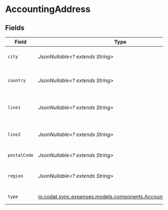 # AccountingAddress


## Fields

| Field                                                                                                              | Type                                                                                                               | Required                                                                                                           | Description                                                                                                        |
| ------------------------------------------------------------------------------------------------------------------ | ------------------------------------------------------------------------------------------------------------------ | ------------------------------------------------------------------------------------------------------------------ | ------------------------------------------------------------------------------------------------------------------ |
| `city`                                                                                                             | *JsonNullable<? extends String>*                                                                                   | :heavy_minus_sign:                                                                                                 | City of the customer address.                                                                                      |
| `country`                                                                                                          | *JsonNullable<? extends String>*                                                                                   | :heavy_minus_sign:                                                                                                 | Country of the customer address.                                                                                   |
| `line1`                                                                                                            | *JsonNullable<? extends String>*                                                                                   | :heavy_minus_sign:                                                                                                 | Line 1 of the customer address.                                                                                    |
| `line2`                                                                                                            | *JsonNullable<? extends String>*                                                                                   | :heavy_minus_sign:                                                                                                 | Line 2 of the customer address.                                                                                    |
| `postalCode`                                                                                                       | *JsonNullable<? extends String>*                                                                                   | :heavy_minus_sign:                                                                                                 | Postal code or zip code.                                                                                           |
| `region`                                                                                                           | *JsonNullable<? extends String>*                                                                                   | :heavy_minus_sign:                                                                                                 | Region of the customer address.                                                                                    |
| `type`                                                                                                             | [io.codat.sync.expenses.models.components.AccountingAddressType](../../models/components/AccountingAddressType.md) | :heavy_check_mark:                                                                                                 | The type of the address                                                                                            |